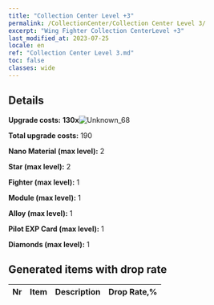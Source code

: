 ```yaml
---
title: "Collection Center Level +3"
permalink: /CollectionCenter/Collection Center Level 3/
excerpt: "Wing Fighter Collection CenterLevel +3"
last_modified_at: 2023-07-25
locale: en
ref: "Collection Center Level 3.md"
toc: false
classes: wide
---
```



## Details

 **Upgrade costs:** **130x**![Unknown_68](/images/item/bh_img25_p.png)

 **Total upgrade costs:** 190

 **Nano Material (max level):** 2

 **Star (max level):** 2

 **Fighter (max level):** 1

 **Module (max level):** 1

 **Alloy (max level):** 1

 **Pilot EXP Card (max level):** 1

 **Diamonds (max level):** 1

## Generated items with drop rate

  |  Nr |     Item   |    Description   |  Drop Rate,% |
  |:----|:----------:|:-----------------|:-------------|

